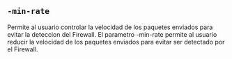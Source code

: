 ## `-min-rate`
Permite al usuario controlar la velocidad de los paquetes enviados para evitar la deteccion del Firewall. El parametro -min-rate permite al usuario reducir la velocidad de los paquetes enviados para evitar ser detectado por el Firewall.